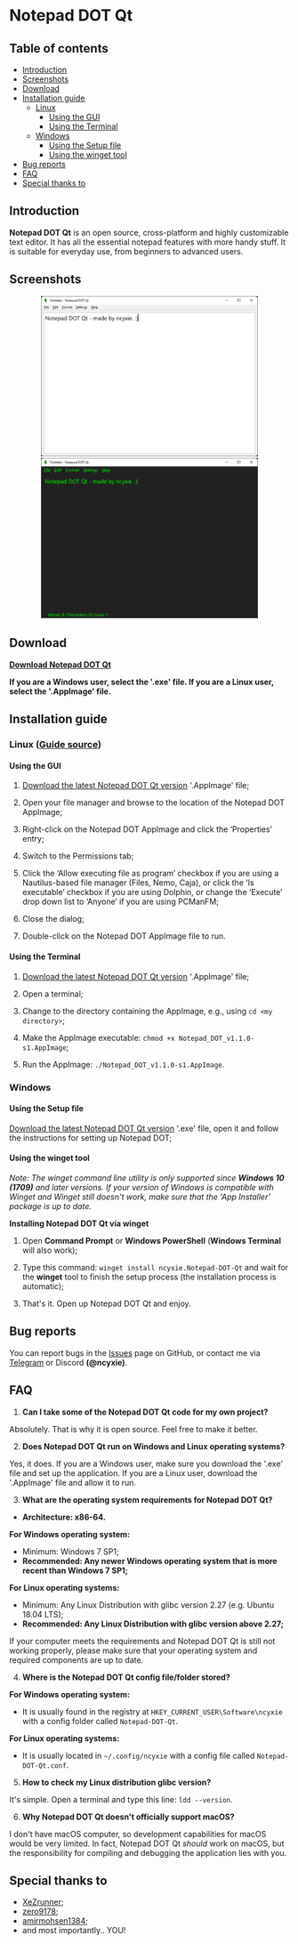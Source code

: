 # Notepad DOT Qt

## Table of contents

- [Introduction](#introduction)
- [Screenshots](#screenshots)
- [Download](#download)
- [Installation guide](#installation-guide)
	- [Linux](#linux-guide-source)
		- [Using the GUI](#using-the-gui)
		- [Using the Terminal](#using-the-terminal)
	- [Windows](#windows)
		- [Using the Setup file](#using-the-setup-file)
		- [Using the winget tool](#using-the-winget-tool)
- [Bug reports](#bug-reports)
- [FAQ](#faq)
- [Special thanks to](#special-thanks-to)

## Introduction

**Notepad DOT Qt** is an open source, cross-platform and highly customizable text editor. It has all the essential notepad features with more handy stuff. It is suitable for everyday use, from beginners to advanced users.

## Screenshots

<p align="center">
<img src="https://github.com/ncyxie/Notepad-DOT-Qt/blob/master/img/Screenshot_1.1.0-s1_Default.png" width="390" style="max-width:100%;">
<img src="https://github.com/ncyxie/Notepad-DOT-Qt/blob/master/img/Screenshot_1.1.0-s1_Customized.png" width="390" style="max-width:100%;">

## Download

**[Download Notepad DOT Qt](https://github.com/ncyxie/Notepad-DOT-Qt/releases/)**

**If you are a Windows user, select the '.exe' file. If you are a Linux user, select the '.AppImage' file.**

## Installation guide

### Linux ([Guide source](https://docs.appimage.org/introduction/quickstart.html))

#### Using the GUI
1. [Download the latest Notepad DOT Qt version](https://github.com/ncyxie/Notepad-DOT-Qt/releases) '.AppImage' file;

2. Open your file manager and browse to the location of the Notepad DOT AppImage;

3. Right-click on the Notepad DOT AppImage and click the ‘Properties’ entry;

4. Switch to the Permissions tab;

5. Click the ‘Allow executing file as program’ checkbox if you are using a Nautilus-based file manager (Files, Nemo, Caja), or click the ‘Is executable’ checkbox if you are using Dolphin, or change the ‘Execute’ drop down list to ‘Anyone’ if you are using PCManFM;

6. Close the dialog;

7. Double-click on the Notepad DOT AppImage file to run.

#### Using the Terminal
1. [Download the latest Notepad DOT Qt version](https://github.com/ncyxie/Notepad-DOT-Qt/releases) '.AppImage' file;

2. Open a terminal;

3. Change to the directory containing the AppImage, e.g., using ``cd <my directory>``;

4. Make the AppImage executable: ``chmod +x Notepad_DOT_v1.1.0-s1.AppImage``;

5. Run the AppImage: ``./Notepad_DOT_v1.1.0-s1.AppImage``.

### Windows

#### Using the Setup file
[Download the latest Notepad DOT Qt version](https://github.com/ncyxie/Notepad-DOT-Qt/releases) '.exe' file, open it and follow the instructions for setting up Notepad DOT;
	
#### Using the winget tool
	
*Note: The winget command line utility is only supported since **Windows 10 (1709)** and later versions. If your version of Windows is compatible with Winget and Winget still doesn't work, make sure that the 'App Installer' package is up to date.*

**Installing Notepad DOT Qt via winget**
	
1. Open **Command Prompt** or **Windows PowerShell** (**Windows Terminal** will also work);
	
2. Type this command: ``winget install ncyxie.Notepad-DOT-Qt`` and wait for the **winget** tool to finish the setup process (the installation process is automatic);
	
3. That's it. Open up Notepad DOT Qt and enjoy.

## Bug reports

You can report bugs in the [Issues](https://github.com/ncyxie/Notepad-DOT-Qt/issues/) page on GitHub, or contact me via [Telegram](https://t.me/ncyxie) or Discord **(@ncyxie)**.

## FAQ

1. **Can I take some of the Notepad DOT Qt code for my own project?**

Absolutely. That is why it is open source. Feel free to make it better.

2. **Does Notepad DOT Qt run on Windows and Linux operating systems?**

Yes, it does. If you are a Windows user, make sure you download the '.exe' file and set up the application. If you are a Linux user, download the '.AppImage' file and allow it to run.

3. **What are the operating system requirements for Notepad DOT Qt?**

* **Architecture: x86-64.**

**For Windows operating system:**
* Minimum: Windows 7 SP1;
* **Recommended: Any newer Windows operating system that is more recent than Windows 7 SP1;**

**For Linux operating systems:**
* Minimum: Any Linux Distribution with glibc version 2.27 (e.g. Ubuntu 18.04 LTS);
* **Recommended: Any Linux Distribution with glibc version above 2.27;**

If your computer meets the requirements and Notepad DOT Qt is still not working properly, please make sure that your operating system and required components are up to date.
	
4. **Where is the Notepad DOT Qt config file/folder stored?**
	
**For Windows operating system:**
	
* It is usually found in the registry at ``HKEY_CURRENT_USER\Software\ncyxie`` with a config folder called ``Notepad-DOT-Qt``.

**For Linux operating systems:**

* It is usually located in ``~/.config/ncyxie`` with a config file called ``Notepad-DOT-Qt.conf``.
	
5. **How to check my Linux distribution glibc version?**
	
It's simple. Open a terminal and type this line: ``ldd --version``.

6. **Why Notepad DOT Qt doesn't officially support macOS?**

I don't have macOS computer, so development capabilities for macOS would be very limited. In fact, Notepad DOT Qt *should* work on macOS, but the responsibility for compiling and debugging the application lies with you.

## Special thanks to

- [XeZrunner](https://github.com/XeZrunner);
- [zero9178](https://github.com/zero9178);
- [amirmohsen1384](https://github.com/amirmohsen1384);
- and most importantly.. YOU!
